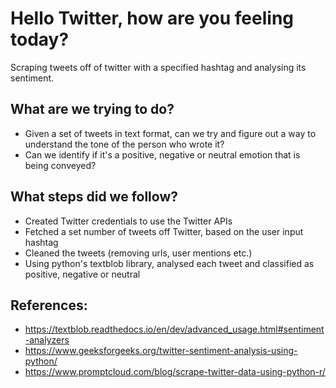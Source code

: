 # Hello Twitter, how are you feeling today?
Scraping tweets off of twitter with a specified hashtag and analysing its sentiment.

## What are we trying to do?
- Given a set of tweets in text format, can we try and figure out a way to understand the tone of the person who wrote it? 
- Can we identify if it's a positive, negative or neutral emotion that is being conveyed?

## What steps did we follow?
- Created Twitter credentials to use the Twitter APIs
- Fetched a set number of tweets off Twitter, based on the user input hashtag
- Cleaned the tweets (removing urls, user mentions etc.)
- Using python's textblob library, analysed each tweet and classified as positive, negative or neutral

## References:
- https://textblob.readthedocs.io/en/dev/advanced_usage.html#sentiment-analyzers
- https://www.geeksforgeeks.org/twitter-sentiment-analysis-using-python/
- https://www.promptcloud.com/blog/scrape-twitter-data-using-python-r/


